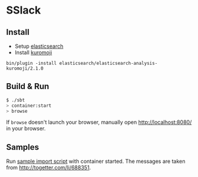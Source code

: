 # SSlack #

## Install ##

- Setup [elasticsearch](http://www.elasticsearch.org/)
- Install [kuromoji](https://github.com/elasticsearch/elasticsearch-analysis-kuromoji)

```
bin/plugin -install elasticsearch/elasticsearch-analysis-kuromoji/2.1.0
```

## Build & Run ##

```sh
$ ./sbt
> container:start
> browse
```

If `browse` doesn't launch your browser, manually open [http://localhost:8080/](http://localhost:8080/) in your browser.

## Samples ##

Run [sample import script](https://gist.github.com/tomykaira/75c2b15f241e048fe47a) with container started.
The messages are taken from http://togetter.com/li/688351.

